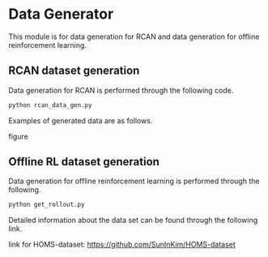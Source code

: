# Data Generator

This module is for data generation for RCAN and data generation for offline reinforcement learning.

## RCAN dataset generation
Data generation for RCAN is performed through the following code.

```p
python rcan_data_gen.py
```
Examples of generated data are as follows.

figure


## Offline RL dataset generation

Data generation for offline reinforcement learning is performed through the following.

```p
python get_rollout.py
```

Detailed information about the data set can be found through the following link.

link for HOMS-dataset: https://github.com/SunInKim/HOMS-dataset
